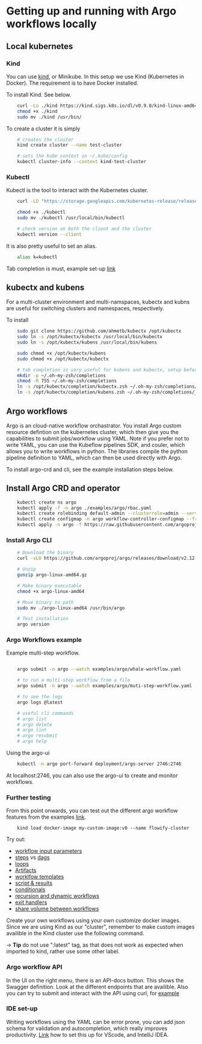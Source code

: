 # Getting up and running with Argo workflows locally


## Local kubernetes

### Kind

You can use [kind](https://kind.sigs.k8s.io/), or Minikube. In this setup we use Kind (Kubernetes in Docker). The requirement is to have Docker installed.

To install Kind. See below.

```bash
    curl -Lo ./kind https://kind.sigs.k8s.io/dl/v0.9.0/kind-linux-amd64
    chmod +x ./kind
    sudo mv ./kind /usr/bin/
```

To create a cluster it is simply

```bash
    # creates the cluster
    kind create cluster --name test-cluster

    # sets the kube context in ~/.kube/config
    kubectl cluster-info --context kind-test-cluster
```

### Kubectl

Kubectl is the tool to interact with the Kubernetes cluster.

```bash
    curl -LO "https://storage.googleapis.com/kubernetes-release/release/$(curl -s https://storage.googleapis.com/kubernetes-release/release/stable.txt)/bin/linux/amd64/kubectl"

    chmod +x ./kubectl
    sudo mv ./kubectl /usr/local/bin/kubectl

    # check version on both the client and the cluster
    kubectl version --client
```

It is also pretty useful to set an alias.

```bash
    alias k=kubectl
```

Tab completion is must, example set-up [link](https://kubernetes.io/docs/tasks/tools/included/optional-kubectl-configs-bash-linux/)


## kubectx and kubens

For a multi-cluster environment and multi-namspaces, kubectx and kubns are useful for switching clusters and namespaces, respectively.

To install

```bash
    sudo git clone https://github.com/ahmetb/kubectx /opt/kubectx
    sudo ln -s /opt/kubectx/kubectx /usr/local/bin/kubectx
    sudo ln -s /opt/kubectx/kubens /usr/local/bin/kubens

    sudo chmod +x /opt/kubectx/kubens
    sudo chmod +x /opt/kubectx/kubectx

    # tab completion is very useful for kubens and kubectx, setup before is for oh-my-zsh
    mkdir -p ~/.oh-my-zsh/completions
    chmod -R 755 ~/.oh-my-zsh/completions
    ln -s /opt/kubectx/completion/kubectx.zsh ~/.oh-my-zsh/completions/_kubectx.zsh
    ln -s /opt/kubectx/completion/kubens.zsh ~/.oh-my-zsh/completions/_kubens.zsh
```


## Argo workflows

Argo is an cloud-native workflow orchastrator. You install Argo custom resource defintion on the kubernetes cluster, which then give you the capabilities to submit jobs/workflow using YAML. Note if you prefer not to write YAML, you can use the Kubeflow pipelines SDK, and couler, which allows you to write workflows in python. The libraries compile the python pipeline definition to YAML, which can then be used directly with Argo.

To install argo-crd and cli, see the example installation steps below. 


## Install Argo CRD and operator

```bash
    kubectl create ns argo
    kubectl apply -f -n argo ./examples/argo/rbac.yaml
    kubectl create rolebinding default-admin --clusterrole=admin --serviceaccount=default:default
    kubectl create configmap -n argo workflow-controller-configmap --from-literal=config="containerRuntimeExecutor: pns"
    kubectl apply -n argo -f https://raw.githubusercontent.com/argoproj/argo/v2.4.3/manifests/install.yam
```

### Install Argo CLI

```bash
    # Download the binary
    curl -sLO https://github.com/argoproj/argo/releases/download/v2.12.2/argo-linux-amd64.gz

    # Unzip
    gunzip argo-linux-amd64.gz

    # Make binary executable
    chmod +x argo-linux-amd64

    # Move binary to path
    sudo mv ./argo-linux-amd64 /usr/bin/argo

    # Test installation
    argo version
```

### Argo Workflows example

Example multi-step workflow.

```bash

    argo submit -n argo --watch examples/argo/whale-workflow.yaml

    # to run a multi-step workflow from a file
    argo submit -n argo --watch examples/argo/muti-step-workflow.yaml --entrypoint whalesay -p message=flowify

    # to see the logs
    argo logs @latest

    # useful cli commands
    # argo list
    # argo delete
    # argo lint
    # argo resubmit
    # argo help
```

Using the argo-ui

```bash
    kubectl -n argo port-forward deployment/argo-server 2746:2746
```

At localhost:2746, you can also use the argo-ui to create and monitor workflows.


### Further testing

From this point onwards, you can test out the different argo workflow features from the examples [link](https://argoproj.github.io/argo-workflows/examples/).
```
    kind load docker-image my-custom-image:v0 --name flowify-cluster
```

Try out:

* [workflow input parameters](https://argoproj.github.io/argo-workflows/examples/#parameters)
* [steps](https://argoproj.github.io/argo-workflows/examples/#steps) vs [dags](https://argoproj.github.io/argo-workflows/examples/#dag)
* [loops](https://argoproj.github.io/argo-workflows/examples/#loops)
* [Artifacts](https://argoproj.github.io/argo-workflows/examples/#artifacts)
* [worklfow templates](https://argoproj.github.io/argo-workflows/workflow-templates/)
* [script & results](https://argoproj.github.io/argo-workflows/examples/#scripts-results)
* [conditionals](https://argoproj.github.io/argo-workflows/examples/#conditionals)
* [recursion and dynamic workflows](https://argoproj.github.io/argo-workflows/examples/#recursion)
* [exit handlers](https://argoproj.github.io/argo-workflows/examples/#exit-handlers)
* [share volume between workflows](https://argoproj.github.io/argo-workflows/examples/#volumes)

Create your own workflows using your own customize docker images. Since we are using Kind as our "cluster", remember to make custom images availible in the Kind cluster use the following command.

-> **Tip** do not use ":latest" tag, as that does not work as expected when imported to kind, rather use some other label.



### Argo workflow API

In the UI on the right menu, there is an API-docs button. This shows the Swagger definition. Look at the different endpoints that are availible. Also you can try to submit and interact with the API using curl, for [example](https://argoproj.github.io/argo-workflows/rest-examples/)

### IDE set-up

Writing workflows using the YAML can be error prone, you can add json schema for validation and autocompletion, which really improves productivity. [Link](https://argoproj.github.io/argo-workflows/ide-setup/) how to set this up for VScode, and IntelliJ IDEA.
